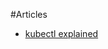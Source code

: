 #Articles
- [kubectl explained](https://medium.com/@jake.page91/the-guide-to-kubectl-i-never-had-3874cc6074ff)
